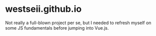 # westseii.github.io

Not really a full-blown project per se, but I needed to refresh myself on some JS fundamentals before jumping into Vue.js.
